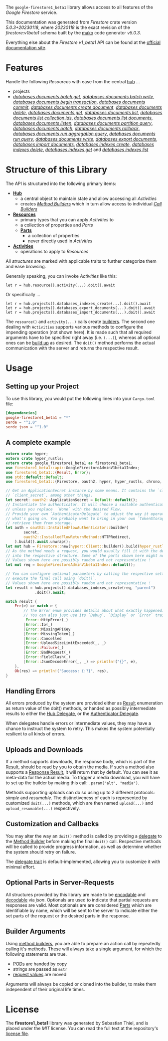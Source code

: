<!---
DO NOT EDIT !
This file was generated automatically from 'src/generator/templates/api/README.md.mako'
DO NOT EDIT !
-->
The `google-firestore1_beta1` library allows access to all features of the *Google Firestore* service.

This documentation was generated from *Firestore* crate version *5.0.3+20230118*, where *20230118* is the exact revision of the *firestore:v1beta1* schema built by the [mako](http://www.makotemplates.org/) code generator *v5.0.3*.

Everything else about the *Firestore* *v1_beta1* API can be found at the
[official documentation site](https://cloud.google.com/firestore).
# Features

Handle the following *Resources* with ease from the central [hub](https://docs.rs/google-firestore1_beta1/5.0.3+20230118/google_firestore1_beta1/Firestore) ...

* projects
 * [*databases documents batch get*](https://docs.rs/google-firestore1_beta1/5.0.3+20230118/google_firestore1_beta1/api::ProjectDatabaseDocumentBatchGetCall), [*databases documents batch write*](https://docs.rs/google-firestore1_beta1/5.0.3+20230118/google_firestore1_beta1/api::ProjectDatabaseDocumentBatchWriteCall), [*databases documents begin transaction*](https://docs.rs/google-firestore1_beta1/5.0.3+20230118/google_firestore1_beta1/api::ProjectDatabaseDocumentBeginTransactionCall), [*databases documents commit*](https://docs.rs/google-firestore1_beta1/5.0.3+20230118/google_firestore1_beta1/api::ProjectDatabaseDocumentCommitCall), [*databases documents create document*](https://docs.rs/google-firestore1_beta1/5.0.3+20230118/google_firestore1_beta1/api::ProjectDatabaseDocumentCreateDocumentCall), [*databases documents delete*](https://docs.rs/google-firestore1_beta1/5.0.3+20230118/google_firestore1_beta1/api::ProjectDatabaseDocumentDeleteCall), [*databases documents get*](https://docs.rs/google-firestore1_beta1/5.0.3+20230118/google_firestore1_beta1/api::ProjectDatabaseDocumentGetCall), [*databases documents list*](https://docs.rs/google-firestore1_beta1/5.0.3+20230118/google_firestore1_beta1/api::ProjectDatabaseDocumentListCall), [*databases documents list collection ids*](https://docs.rs/google-firestore1_beta1/5.0.3+20230118/google_firestore1_beta1/api::ProjectDatabaseDocumentListCollectionIdCall), [*databases documents list documents*](https://docs.rs/google-firestore1_beta1/5.0.3+20230118/google_firestore1_beta1/api::ProjectDatabaseDocumentListDocumentCall), [*databases documents listen*](https://docs.rs/google-firestore1_beta1/5.0.3+20230118/google_firestore1_beta1/api::ProjectDatabaseDocumentListenCall), [*databases documents partition query*](https://docs.rs/google-firestore1_beta1/5.0.3+20230118/google_firestore1_beta1/api::ProjectDatabaseDocumentPartitionQueryCall), [*databases documents patch*](https://docs.rs/google-firestore1_beta1/5.0.3+20230118/google_firestore1_beta1/api::ProjectDatabaseDocumentPatchCall), [*databases documents rollback*](https://docs.rs/google-firestore1_beta1/5.0.3+20230118/google_firestore1_beta1/api::ProjectDatabaseDocumentRollbackCall), [*databases documents run aggregation query*](https://docs.rs/google-firestore1_beta1/5.0.3+20230118/google_firestore1_beta1/api::ProjectDatabaseDocumentRunAggregationQueryCall), [*databases documents run query*](https://docs.rs/google-firestore1_beta1/5.0.3+20230118/google_firestore1_beta1/api::ProjectDatabaseDocumentRunQueryCall), [*databases documents write*](https://docs.rs/google-firestore1_beta1/5.0.3+20230118/google_firestore1_beta1/api::ProjectDatabaseDocumentWriteCall), [*databases export documents*](https://docs.rs/google-firestore1_beta1/5.0.3+20230118/google_firestore1_beta1/api::ProjectDatabaseExportDocumentCall), [*databases import documents*](https://docs.rs/google-firestore1_beta1/5.0.3+20230118/google_firestore1_beta1/api::ProjectDatabaseImportDocumentCall), [*databases indexes create*](https://docs.rs/google-firestore1_beta1/5.0.3+20230118/google_firestore1_beta1/api::ProjectDatabaseIndexCreateCall), [*databases indexes delete*](https://docs.rs/google-firestore1_beta1/5.0.3+20230118/google_firestore1_beta1/api::ProjectDatabaseIndexDeleteCall), [*databases indexes get*](https://docs.rs/google-firestore1_beta1/5.0.3+20230118/google_firestore1_beta1/api::ProjectDatabaseIndexGetCall) and [*databases indexes list*](https://docs.rs/google-firestore1_beta1/5.0.3+20230118/google_firestore1_beta1/api::ProjectDatabaseIndexListCall)




# Structure of this Library

The API is structured into the following primary items:

* **[Hub](https://docs.rs/google-firestore1_beta1/5.0.3+20230118/google_firestore1_beta1/Firestore)**
    * a central object to maintain state and allow accessing all *Activities*
    * creates [*Method Builders*](https://docs.rs/google-firestore1_beta1/5.0.3+20230118/google_firestore1_beta1/client::MethodsBuilder) which in turn
      allow access to individual [*Call Builders*](https://docs.rs/google-firestore1_beta1/5.0.3+20230118/google_firestore1_beta1/client::CallBuilder)
* **[Resources](https://docs.rs/google-firestore1_beta1/5.0.3+20230118/google_firestore1_beta1/client::Resource)**
    * primary types that you can apply *Activities* to
    * a collection of properties and *Parts*
    * **[Parts](https://docs.rs/google-firestore1_beta1/5.0.3+20230118/google_firestore1_beta1/client::Part)**
        * a collection of properties
        * never directly used in *Activities*
* **[Activities](https://docs.rs/google-firestore1_beta1/5.0.3+20230118/google_firestore1_beta1/client::CallBuilder)**
    * operations to apply to *Resources*

All *structures* are marked with applicable traits to further categorize them and ease browsing.

Generally speaking, you can invoke *Activities* like this:

```Rust,ignore
let r = hub.resource().activity(...).doit().await
```

Or specifically ...

```ignore
let r = hub.projects().databases_indexes_create(...).doit().await
let r = hub.projects().databases_export_documents(...).doit().await
let r = hub.projects().databases_import_documents(...).doit().await
```

The `resource()` and `activity(...)` calls create [builders][builder-pattern]. The second one dealing with `Activities`
supports various methods to configure the impending operation (not shown here). It is made such that all required arguments have to be
specified right away (i.e. `(...)`), whereas all optional ones can be [build up][builder-pattern] as desired.
The `doit()` method performs the actual communication with the server and returns the respective result.

# Usage

## Setting up your Project

To use this library, you would put the following lines into your `Cargo.toml` file:

```toml
[dependencies]
google-firestore1_beta1 = "*"
serde = "^1.0"
serde_json = "^1.0"
```

## A complete example

```Rust
extern crate hyper;
extern crate hyper_rustls;
extern crate google_firestore1_beta1 as firestore1_beta1;
use firestore1_beta1::api::GoogleFirestoreAdminV1beta1Index;
use firestore1_beta1::{Result, Error};
use std::default::Default;
use firestore1_beta1::{Firestore, oauth2, hyper, hyper_rustls, chrono, FieldMask};

// Get an ApplicationSecret instance by some means. It contains the `client_id` and
// `client_secret`, among other things.
let secret: oauth2::ApplicationSecret = Default::default();
// Instantiate the authenticator. It will choose a suitable authentication flow for you,
// unless you replace  `None` with the desired Flow.
// Provide your own `AuthenticatorDelegate` to adjust the way it operates and get feedback about
// what's going on. You probably want to bring in your own `TokenStorage` to persist tokens and
// retrieve them from storage.
let auth = oauth2::InstalledFlowAuthenticator::builder(
        secret,
        oauth2::InstalledFlowReturnMethod::HTTPRedirect,
    ).build().await.unwrap();
let mut hub = Firestore::new(hyper::Client::builder().build(hyper_rustls::HttpsConnectorBuilder::new().with_native_roots().https_or_http().enable_http1().build()), auth);
// As the method needs a request, you would usually fill it with the desired information
// into the respective structure. Some of the parts shown here might not be applicable !
// Values shown here are possibly random and not representative !
let mut req = GoogleFirestoreAdminV1beta1Index::default();

// You can configure optional parameters by calling the respective setters at will, and
// execute the final call using `doit()`.
// Values shown here are possibly random and not representative !
let result = hub.projects().databases_indexes_create(req, "parent")
             .doit().await;

match result {
    Err(e) => match e {
        // The Error enum provides details about what exactly happened.
        // You can also just use its `Debug`, `Display` or `Error` traits
         Error::HttpError(_)
        |Error::Io(_)
        |Error::MissingAPIKey
        |Error::MissingToken(_)
        |Error::Cancelled
        |Error::UploadSizeLimitExceeded(_, _)
        |Error::Failure(_)
        |Error::BadRequest(_)
        |Error::FieldClash(_)
        |Error::JsonDecodeError(_, _) => println!("{}", e),
    },
    Ok(res) => println!("Success: {:?}", res),
}

```
## Handling Errors

All errors produced by the system are provided either as [Result](https://docs.rs/google-firestore1_beta1/5.0.3+20230118/google_firestore1_beta1/client::Result) enumeration as return value of
the doit() methods, or handed as possibly intermediate results to either the
[Hub Delegate](https://docs.rs/google-firestore1_beta1/5.0.3+20230118/google_firestore1_beta1/client::Delegate), or the [Authenticator Delegate](https://docs.rs/yup-oauth2/*/yup_oauth2/trait.AuthenticatorDelegate.html).

When delegates handle errors or intermediate values, they may have a chance to instruct the system to retry. This
makes the system potentially resilient to all kinds of errors.

## Uploads and Downloads
If a method supports downloads, the response body, which is part of the [Result](https://docs.rs/google-firestore1_beta1/5.0.3+20230118/google_firestore1_beta1/client::Result), should be
read by you to obtain the media.
If such a method also supports a [Response Result](https://docs.rs/google-firestore1_beta1/5.0.3+20230118/google_firestore1_beta1/client::ResponseResult), it will return that by default.
You can see it as meta-data for the actual media. To trigger a media download, you will have to set up the builder by making
this call: `.param("alt", "media")`.

Methods supporting uploads can do so using up to 2 different protocols:
*simple* and *resumable*. The distinctiveness of each is represented by customized
`doit(...)` methods, which are then named `upload(...)` and `upload_resumable(...)` respectively.

## Customization and Callbacks

You may alter the way an `doit()` method is called by providing a [delegate](https://docs.rs/google-firestore1_beta1/5.0.3+20230118/google_firestore1_beta1/client::Delegate) to the
[Method Builder](https://docs.rs/google-firestore1_beta1/5.0.3+20230118/google_firestore1_beta1/client::CallBuilder) before making the final `doit()` call.
Respective methods will be called to provide progress information, as well as determine whether the system should
retry on failure.

The [delegate trait](https://docs.rs/google-firestore1_beta1/5.0.3+20230118/google_firestore1_beta1/client::Delegate) is default-implemented, allowing you to customize it with minimal effort.

## Optional Parts in Server-Requests

All structures provided by this library are made to be [encodable](https://docs.rs/google-firestore1_beta1/5.0.3+20230118/google_firestore1_beta1/client::RequestValue) and
[decodable](https://docs.rs/google-firestore1_beta1/5.0.3+20230118/google_firestore1_beta1/client::ResponseResult) via *json*. Optionals are used to indicate that partial requests are responses
are valid.
Most optionals are are considered [Parts](https://docs.rs/google-firestore1_beta1/5.0.3+20230118/google_firestore1_beta1/client::Part) which are identifiable by name, which will be sent to
the server to indicate either the set parts of the request or the desired parts in the response.

## Builder Arguments

Using [method builders](https://docs.rs/google-firestore1_beta1/5.0.3+20230118/google_firestore1_beta1/client::CallBuilder), you are able to prepare an action call by repeatedly calling it's methods.
These will always take a single argument, for which the following statements are true.

* [PODs][wiki-pod] are handed by copy
* strings are passed as `&str`
* [request values](https://docs.rs/google-firestore1_beta1/5.0.3+20230118/google_firestore1_beta1/client::RequestValue) are moved

Arguments will always be copied or cloned into the builder, to make them independent of their original life times.

[wiki-pod]: http://en.wikipedia.org/wiki/Plain_old_data_structure
[builder-pattern]: http://en.wikipedia.org/wiki/Builder_pattern
[google-go-api]: https://github.com/google/google-api-go-client

# License
The **firestore1_beta1** library was generated by Sebastian Thiel, and is placed
under the *MIT* license.
You can read the full text at the repository's [license file][repo-license].

[repo-license]: https://github.com/Byron/google-apis-rsblob/main/LICENSE.md

